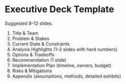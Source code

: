 # Executive Deck Template
Suggested 8–12 slides.

1. Title & Team
2. Problem & Stakes
3. Current State & Constraints
4. Analysis Highlights (1–2 slides with hard numbers)
5. Options & Tradeoffs
6. Recommendation (1 slide)
7. Implementation Plan (timeline, owners, budget)
8. Risks & Mitigations
9. Appendix (assumptions, methods, detailed exhibits)
